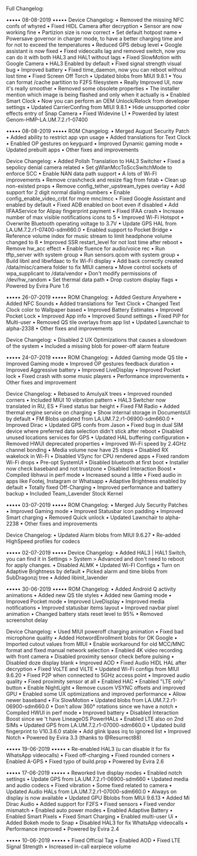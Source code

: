 Full Changelog:

••••• 08-08-2019 •••••
Device Changelog:
• Removed the missing NFC confs of whyred
• Fixed HIDL Camera after decryption
• Sensor are now working fine
• Partizion size is now correct
• Set default hotpost name
• Powersave governor in charger mode, to have a better charging time and for not to exceed the temperatures
• Reduced GPS debug level
• Google assistant is now fixed
• Fixed videocalls lag and removed switch, now you can do it with both HAL3 and HAL1 without lags
• Fixed SlowMotion with Google Camera
• HAL3 Enabled by default
• Fixed signal strength visual bug
• Improved battery
• Fixed time_daemon, now you can reboot without lost time
• Fixed Screen Off Torch
• Updated blobs from MIUI 9.8.1
• You can format /cache partition to F2FS filesystem
• Really Improved UI, now it's really smoother
• Removed some obsolete properties
• The installer mention which image is being flashed and only when it actually is
• Enabled Smart Clock
• Now you can perform an OEM Unlock/Relock from developer settings
• Updated CarrierConfing from MIUI 9.8.1
• Hide unsupported color effects entry of Snap Camera
• Fixed Widevine L1
• Powerded by latest Genom-HMP-LA.UM.7.2.r1-07400

••••• 08-08-2019 •••••
ROM Changelog:
• Merged August Security Patch
• Added ability to restrict app vpn usage
• Added translations for Text Clock
• Enabled OP gestures on keyguard
• Improved Dynamic gaming mode
• Updated prebuilt apps
• Other fixes and improvements

Device Changelog:
• Added Polish Translation to HAL3 Switcher
• Fixed a sepolicy denial camera related
• Set gWlanMccToSccSwitchMode to enforce SCC
• Enable NAN data path support 
• A lots of Wi-FI improvements
• Remove crashcheck and resize flag from fstab
• Clean up non-existed props
• Remove config_tether_upstream_types overlay
• Add support for 2 digit normal dialing numbers
• Enable config_enable_video_crbt for more mnc/mcc
• Fixed Google Assistant and enabled by default
• Fixed ADB enabled on boot even if disabled
• Add IIFAAService for Alipay fingerprint payment
• Fixed IFAA crash
• Increase number of max visible notifications icons to 5
• Improved Wi-Fi Hotspot
• Overwrite Bluetooth operating voltage to 3.7V
• Update GPS HAL from LA.UM.7.2.r1-07400-sdm660.0
• Enabled support to Pocket Bridge
• Reference volume index for music stream to limit headphone volume changed to 8
• Improved SSR restart_level for not lost time after reboot
• Remove hw_acc effect
• Enable fluence for audio/voice rec
• Run tftp_server with system group
• Run sensors.qcom with system group
• Build libnl and libwfdaac to fix Wi-Fi display
• Add back correctly created /data/misc/camera folder to fix MIUI camera
• Move control sockets of wpa_supplicant to /data/vendor
• Don't modify permissions of /dev/hw_random
• Set thermal data path
• Drop custom display flags
• Powered by Evira Pure 1.6

••••• 26-07-2019 •••••
ROM Changelog:
• Added Gesture Anywhere
• Added NFC Sounds
• Added translations for Text Clock
• Changed Text Clock color to Wallpaper based
• Improved Battery Estimates
• Improved Pocket Lock
• Improved App info
• Improved Sound settings
• Fixed PiP for Multi-user
• Removed QS tile overlays from app list
• Updated Lawnchair to alpha-2338
• Other fixes and improvements

Device Changelog:
• Disabled 2 UX Optimizations that causes a slowdown of the system
• Included a missing blob for power-off alarm feature

••••• 24-07-2019 •••••
ROM Changelog:
• Added Gaming mode QS tile
• Improved Gaming mode
• Improved OP gestures feedback duration
• Improved Aggressive battery
• Improved LiveDisplay
• Improved Pocket lock
• Fixed crash with some music players
• Performance improvements
• Other fixes and improvement

Device Changelog:
• Rebased to AmulyaX trees
• Improved rounded corners
• Included MIUI 10 vibration pattern
• HAL3 Switcher now translated in RU, ES
• Fixed status bar height
• Fixed FM Radio
• Added thermal engine service on charging
• Show internal storage in DocumentsUI by default
• FM Blobs updated from LA.UM.7.2.r1-06900-sdm660.0
• Improved Dirac
• Updated GPS confs from Jason
• Fixed bug in dual SIM device where preferred data selection didn't stick after reboot
• Disabled unused locations services for GPS
• Updated HAL buffering configuration
• Removed HWUI deprecated properties
• Improved Wi-Fi speed by 2.4GHz channel bonding
• Media volume now have 25 steps
• Disabled RX wakelock in Wi-Fi
• Disabled VSync for CPU rendered apps
• Fixed random Wi-Fi drops
• Pre-opt SystemUI
• Disabled bluetooth at first boot
• Installer now check baseband and not trustzone
• Disabled Interaction Boost
• Compiled libhwui in perf mode
• Increased sound a little
• Fixed audio in apps like Footej, Instagram or Whatsapp
• Adaptive Brightness enabled by default
• Totally fixed Off-Charging
• Improved performance and battery backup
• Included Team_Lavender Stock Kernel

••••• 03-07-2019 •••••
ROM Changelog:
• Merged July Security Patches
• Improved Gaming mode
• Improved Statusbar icon padding
• Improved Smart charging
• Removed Quick unlock
• Updated Lawnchair to alpha-2238
• Other fixes and improvements

Device Changelog:
• Updated Alarm blobs from MIUI 9.6.27
• Re-added HighSpeed profiles for codecs

••••• 02-07-2019 •••••
Device Changelog:
• Added HAL3 | HAL1 Switch, you can find it in Settings > System > Advanced and don't need to reboot for apply changes.
• Disabled ALMK
• Updated Wi-FI Configs
• Turn on Adaptive Brightness by default
• Picked alarm and time blobs from SubDragonzj tree
• Added libinit_lavender

••••• 30-06-2019 •••••
ROM Changelog:
• Added Android Q activity animations
• Added new QS tile styles
• Added new Gaming mode
• Improved Pocket mode
• Improved LiveDisplay
• Improved media notifications
• Improved statusbar items layout
• Improved navbar pixel animation
• Changed battery stats reset level to 95%
• Removed screenshot delay

Device Changelog:
• Used MIUI poweroff charging animation
• Fixed bad microphone quality
• Added HotwordEnrollment blobs for OK Google
• Imported cutout values from MIUI
• Enable workaround for old MCC/MNC format and fixed manual network selection
• Enabled 4K video recording with front camera
• Disabled proximity sensor check before pulsing
• Disabled doze display blank
• Improved AOD
• Fixed Audio HIDL HAL after decryption
• Fixed VoLTE and ViLTE
• Updated Wi-Fi configs from MIUI 9.6.20
• Fixed P2P when connected to 5GHz access point
• Improved audio quality
• Fixed proximity sensor at all
• Enabled HAC
• Enabled "LTE only" button
• Enable NightLight
• Remove cusom VSYNC offsets and improved GPU
• Enabled some UX optimizations and improved performance
• Allow newer baseband
• Fix SlowMotion
• Updated blobs from LA.UM.7.2.r1-06900-sdm660.0
• Don't allow 360° rotations since we have a notch
• Compiled HWUI in perf mode
• Improved battery
• Disabled Interaction Boost since we 't have LineageOS PowerHALs
• Enabled LTE also on 2nd SIMs
• Updated GPS from LA.UM.7.2.r1-07000-sdm660.0
• Updated build fingerprint to V10.3.6.0 stable
• Add glink lpass irq to ignored list
• Improved Notch
• Powered by Evira 3.3 (thanks to @Resurrect88)

••••• 19-06-2019 •••••
• Re-enabled HAL3 (u can disable it for fix WhatsApp videocalls)
• Fixed off-charging
• Fixed rounded corners
• Enabled A-GPS
• Fixed typo of build.prop
• Powered by Evira 2.6

••••• 17-06-2019 •••••
• Reworked live display modes
• Enabled notch settings
• Update GPS from LA.UM.7.2.r1-06900-sdm660
• Updated media and audio codecs
• Fixed vibration
• Some fixed related to camera
• Updated Audio HALs from LA.UM.7.2.r1-07000-sdm660.0
• Always on display is now available
• Updated GPU Bblobs from MIUi 9.6.13
• Added Mi Dirac Audio
• Added support for F2FS
• Fixed sensors
• Fixed vendor mismatch
• Enabled auto power modes
• Enabled Adaptive Battery
• Enabled Smart Pixels
• Fixed Smart Charging
• Enabled multi-user Ui
• Added Bokeh mode to Snap
• Disabled HAL3 for fix WhatsApp videocalls
• Performance improved
• Powered by Evira 2.4

••••• 10-06-2019 •••••
• Fixed Official Tag
• Enabled AOD
• Fixed LTE Signal Strength
• Increased in-call earpiece volume

